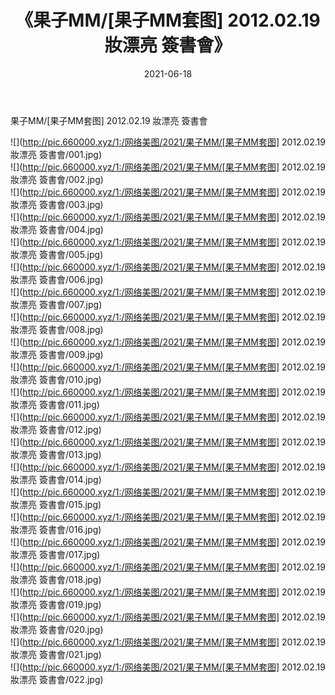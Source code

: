 ﻿---
layout: post
title:  《果子MM/[果子MM套图] 2012.02.19 妝漂亮 簽書會》
date:   2021-06-18
img: http://pic.660000.xyz/1:/网络美图/2021/果子MM/[果子MM套图] 2012.02.19 妝漂亮 簽書會/000.jpg
categories: [美女, 清纯, 唯美]
---

果子MM/[果子MM套图] 2012.02.19 妝漂亮 簽書會

 ![](http://pic.660000.xyz/1:/网络美图/2021/果子MM/[果子MM套图] 2012.02.19 妝漂亮 簽書會/001.jpg) <br>![](http://pic.660000.xyz/1:/网络美图/2021/果子MM/[果子MM套图] 2012.02.19 妝漂亮 簽書會/002.jpg) <br>![](http://pic.660000.xyz/1:/网络美图/2021/果子MM/[果子MM套图] 2012.02.19 妝漂亮 簽書會/003.jpg) <br>![](http://pic.660000.xyz/1:/网络美图/2021/果子MM/[果子MM套图] 2012.02.19 妝漂亮 簽書會/004.jpg) <br>![](http://pic.660000.xyz/1:/网络美图/2021/果子MM/[果子MM套图] 2012.02.19 妝漂亮 簽書會/005.jpg) <br>![](http://pic.660000.xyz/1:/网络美图/2021/果子MM/[果子MM套图] 2012.02.19 妝漂亮 簽書會/006.jpg) <br>![](http://pic.660000.xyz/1:/网络美图/2021/果子MM/[果子MM套图] 2012.02.19 妝漂亮 簽書會/007.jpg) <br>![](http://pic.660000.xyz/1:/网络美图/2021/果子MM/[果子MM套图] 2012.02.19 妝漂亮 簽書會/008.jpg) <br>![](http://pic.660000.xyz/1:/网络美图/2021/果子MM/[果子MM套图] 2012.02.19 妝漂亮 簽書會/009.jpg) <br>![](http://pic.660000.xyz/1:/网络美图/2021/果子MM/[果子MM套图] 2012.02.19 妝漂亮 簽書會/010.jpg) <br>![](http://pic.660000.xyz/1:/网络美图/2021/果子MM/[果子MM套图] 2012.02.19 妝漂亮 簽書會/011.jpg) <br>![](http://pic.660000.xyz/1:/网络美图/2021/果子MM/[果子MM套图] 2012.02.19 妝漂亮 簽書會/012.jpg) <br>![](http://pic.660000.xyz/1:/网络美图/2021/果子MM/[果子MM套图] 2012.02.19 妝漂亮 簽書會/013.jpg) <br>![](http://pic.660000.xyz/1:/网络美图/2021/果子MM/[果子MM套图] 2012.02.19 妝漂亮 簽書會/014.jpg) <br>![](http://pic.660000.xyz/1:/网络美图/2021/果子MM/[果子MM套图] 2012.02.19 妝漂亮 簽書會/015.jpg) <br>![](http://pic.660000.xyz/1:/网络美图/2021/果子MM/[果子MM套图] 2012.02.19 妝漂亮 簽書會/016.jpg) <br>![](http://pic.660000.xyz/1:/网络美图/2021/果子MM/[果子MM套图] 2012.02.19 妝漂亮 簽書會/017.jpg) <br>![](http://pic.660000.xyz/1:/网络美图/2021/果子MM/[果子MM套图] 2012.02.19 妝漂亮 簽書會/018.jpg) <br>![](http://pic.660000.xyz/1:/网络美图/2021/果子MM/[果子MM套图] 2012.02.19 妝漂亮 簽書會/019.jpg) <br>![](http://pic.660000.xyz/1:/网络美图/2021/果子MM/[果子MM套图] 2012.02.19 妝漂亮 簽書會/020.jpg) <br>![](http://pic.660000.xyz/1:/网络美图/2021/果子MM/[果子MM套图] 2012.02.19 妝漂亮 簽書會/021.jpg) <br>![](http://pic.660000.xyz/1:/网络美图/2021/果子MM/[果子MM套图] 2012.02.19 妝漂亮 簽書會/022.jpg) <br>